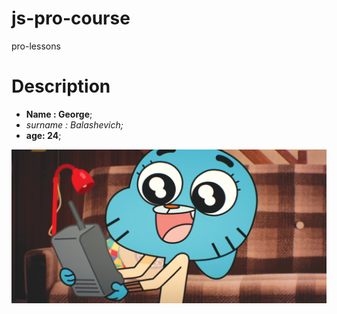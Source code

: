 # js-pro-course
pro-lessons

# Description

  - **Name : George**;
  - _surname : Balashevich;_
  - __age: 24__;

[![link to my github](./img/avatar.png)](https://github.com/george648)